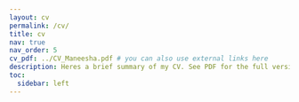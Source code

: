 ```yaml
---
layout: cv
permalink: /cv/
title: cv
nav: true
nav_order: 5
cv_pdf: ../CV_Maneesha.pdf # you can also use external links here
description: Heres a brief summary of my CV. See PDF for the full version.
toc:
  sidebar: left
---
```

